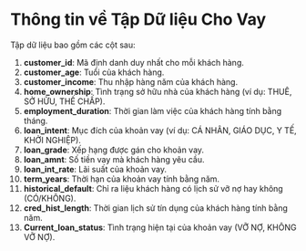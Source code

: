 # Thông tin về Tập Dữ liệu Cho Vay

Tập dữ liệu bao gồm các cột sau:

1. **customer_id**: Mã định danh duy nhất cho mỗi khách hàng.
2. **customer_age**: Tuổi của khách hàng.
3. **customer_income**: Thu nhập hàng năm của khách hàng.
4. **home_ownership**: Tình trạng sở hữu nhà của khách hàng (ví dụ: THUÊ, SỞ HỮU, THẾ CHẤP).
5. **employment_duration**: Thời gian làm việc của khách hàng tính bằng tháng.
6. **loan_intent**: Mục đích của khoản vay (ví dụ: CÁ NHÂN, GIÁO DỤC, Y TẾ, KHỞI NGHIỆP).
7. **loan_grade**: Xếp hạng được gán cho khoản vay.
8. **loan_amnt**: Số tiền vay mà khách hàng yêu cầu.
9. **loan_int_rate**: Lãi suất của khoản vay.
10. **term_years**: Thời hạn của khoản vay tính bằng năm.
11. **historical_default**: Chỉ ra liệu khách hàng có lịch sử vỡ nợ hay không (CÓ/KHÔNG).
12. **cred_hist_length**: Thời gian lịch sử tín dụng của khách hàng tính bằng năm.
13. **Current_loan_status**: Tình trạng hiện tại của khoản vay (VỠ NỢ, KHÔNG VỠ NỢ).

